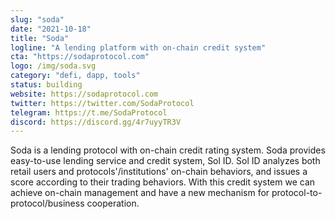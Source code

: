 ```yaml
---
slug: "soda"
date: "2021-10-18"
title: "Soda"
logline: "A lending platform with on-chain credit system"
cta: "https://sodaprotocol.com"
logo: /img/soda.svg
category: "defi, dapp, tools"
status: building
website: https://sodaprotocol.com
twitter: https://twitter.com/SodaProtocol
telegram: https://t.me/SodaProtocol
discord: https://discord.gg/4r7uyyTR3V
---
```


Soda is a lending protocol with on-chain credit rating system. Soda provides easy-to-use lending service and credit system, Sol ID. Sol ID analyzes both retail users and protocols'/institutions' on-chain behaviors, and issues a score according to their trading behaviors. With this credit system we can achieve on-chain management and have a new mechanism for protocol-to-protocol/business cooperation.
